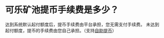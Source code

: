 # 可乐矿池提币手续费是多少？

达到系统默认起付额度后，提币手续费由平台承担，您无需支付手续费。
未达到起付额度，提币的手续费由您自己承担。（支持[自助提币](../how-to-mining/zi-zhu-ti-bi.md)）
